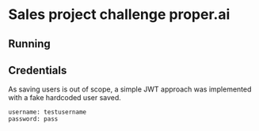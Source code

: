 # Sales project challenge proper.ai

## Running

## Credentials

As saving users is out of scope, a simple JWT approach was implemented
with a fake hardcoded user saved.
```
username: testusername
password: pass
```


